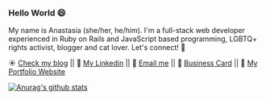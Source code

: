 ### Hello World 😄

My name is Anastasia (she/her, he/him). I'm a full-stack web developer experienced in Ruby on Rails and JavaScript based programming, LGBTQ+ rights activist, blogger and cat lover. Let's connect! :rainbow:

:sunny: <a href="https://medium.com/@anastasiaorlova7">Check my blog</a> || :blue_book: <a href="https://www.linkedin.com/in/anastasiaorlova88/">My Linkedin</a> || :email: <a href="mailto:anastasia.orlova1612@gmail.com">Email me</a> || :fax: <a href="https://anastasiaorlova.github.io/">Business Card</a> || :newspaper: <a href="https://anastasia-orlova.netlify.app/">My Portfolio Website</a>

[![Anurag's github stats](https://github-readme-stats.vercel.app/api?username=anastasiaorlova&hide=stars&show_icons=true&theme=radical)](https://github.com/anuraghazra/github-readme-stats)



